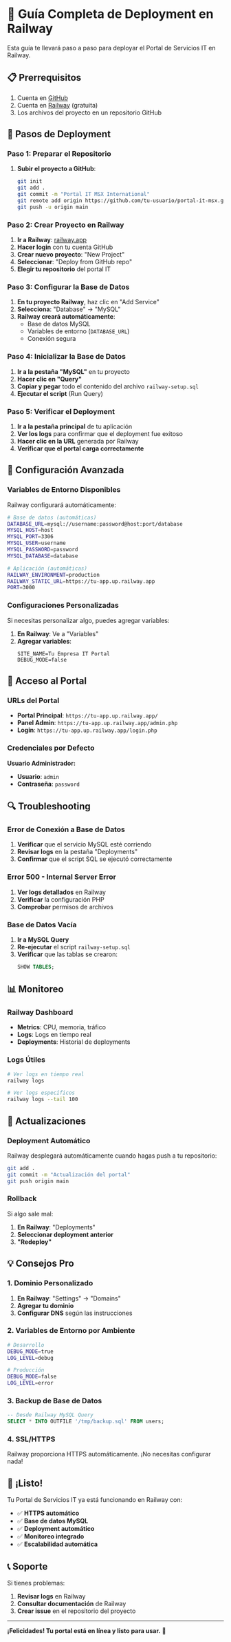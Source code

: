 # 🚄 Guía Completa de Deployment en Railway

Esta guía te llevará paso a paso para deployar el Portal de Servicios IT en Railway.

## 📋 Prerrequisitos

1. Cuenta en [GitHub](https://github.com)
2. Cuenta en [Railway](https://railway.app) (gratuita)
3. Los archivos del proyecto en un repositorio GitHub

## 🚀 Pasos de Deployment

### Paso 1: Preparar el Repositorio

1. **Subir el proyecto a GitHub**:
   ```bash
   git init
   git add .
   git commit -m "Portal IT MSX International"
   git remote add origin https://github.com/tu-usuario/portal-it-msx.git
   git push -u origin main
   ```

### Paso 2: Crear Proyecto en Railway

1. **Ir a Railway**: [railway.app](https://railway.app)
2. **Hacer login** con tu cuenta GitHub
3. **Crear nuevo proyecto**: "New Project"
4. **Seleccionar**: "Deploy from GitHub repo"
5. **Elegir tu repositorio** del portal IT

### Paso 3: Configurar la Base de Datos

1. **En tu proyecto Railway**, haz clic en "Add Service"
2. **Selecciona**: "Database" → "MySQL"
3. **Railway creará automáticamente**:
   - Base de datos MySQL
   - Variables de entorno (`DATABASE_URL`)
   - Conexión segura

### Paso 4: Inicializar la Base de Datos

1. **Ir a la pestaña "MySQL"** en tu proyecto
2. **Hacer clic en "Query"**
3. **Copiar y pegar** todo el contenido del archivo `railway-setup.sql`
4. **Ejecutar el script** (Run Query)

### Paso 5: Verificar el Deployment

1. **Ir a la pestaña principal** de tu aplicación
2. **Ver los logs** para confirmar que el deployment fue exitoso
3. **Hacer clic en la URL** generada por Railway
4. **Verificar que el portal carga correctamente**

## 🔧 Configuración Avanzada

### Variables de Entorno Disponibles

Railway configurará automáticamente:

```bash
# Base de datos (automáticas)
DATABASE_URL=mysql://username:password@host:port/database
MYSQL_HOST=host
MYSQL_PORT=3306
MYSQL_USER=username
MYSQL_PASSWORD=password
MYSQL_DATABASE=database

# Aplicación (automáticas)
RAILWAY_ENVIRONMENT=production
RAILWAY_STATIC_URL=https://tu-app.up.railway.app
PORT=3000
```

### Configuraciones Personalizadas

Si necesitas personalizar algo, puedes agregar variables:

1. **En Railway**: Ve a "Variables"
2. **Agregar variables**:
   ```
   SITE_NAME=Tu Empresa IT Portal
   DEBUG_MODE=false
   ```

## 🎯 Acceso al Portal

### URLs del Portal

- **Portal Principal**: `https://tu-app.up.railway.app/`
- **Panel Admin**: `https://tu-app.up.railway.app/admin.php`
- **Login**: `https://tu-app.up.railway.app/login.php`

### Credenciales por Defecto

**Usuario Administrador:**
- **Usuario**: `admin`
- **Contraseña**: `password`

## 🔍 Troubleshooting

### Error de Conexión a Base de Datos

1. **Verificar** que el servicio MySQL esté corriendo
2. **Revisar logs** en la pestaña "Deployments"
3. **Confirmar** que el script SQL se ejecutó correctamente

### Error 500 - Internal Server Error

1. **Ver logs detallados** en Railway
2. **Verificar** la configuración PHP
3. **Comprobar** permisos de archivos

### Base de Datos Vacía

1. **Ir a MySQL Query**
2. **Re-ejecutar** el script `railway-setup.sql`
3. **Verificar** que las tablas se crearon:
   ```sql
   SHOW TABLES;
   ```

## 📊 Monitoreo

### Railway Dashboard

- **Metrics**: CPU, memoria, tráfico
- **Logs**: Logs en tiempo real
- **Deployments**: Historial de deployments

### Logs Útiles

```bash
# Ver logs en tiempo real
railway logs

# Ver logs específicos
railway logs --tail 100
```

## 🔄 Actualizaciones

### Deployment Automático

Railway desplegará automáticamente cuando hagas push a tu repositorio:

```bash
git add .
git commit -m "Actualización del portal"
git push origin main
```

### Rollback

Si algo sale mal:

1. **En Railway**: "Deployments"
2. **Seleccionar deployment anterior**
3. **"Redeploy"**

## 💡 Consejos Pro

### 1. Dominio Personalizado

1. **En Railway**: "Settings" → "Domains"
2. **Agregar tu dominio**
3. **Configurar DNS** según las instrucciones

### 2. Variables de Entorno por Ambiente

```bash
# Desarrollo
DEBUG_MODE=true
LOG_LEVEL=debug

# Producción
DEBUG_MODE=false
LOG_LEVEL=error
```

### 3. Backup de Base de Datos

```sql
-- Desde Railway MySQL Query
SELECT * INTO OUTFILE '/tmp/backup.sql' FROM users;
```

### 4. SSL/HTTPS

Railway proporciona HTTPS automáticamente. ¡No necesitas configurar nada!

## 🎉 ¡Listo!

Tu Portal de Servicios IT ya está funcionando en Railway con:

- ✅ **HTTPS automático**
- ✅ **Base de datos MySQL**
- ✅ **Deployment automático**
- ✅ **Monitoreo integrado**
- ✅ **Escalabilidad automática**

## 📞 Soporte

Si tienes problemas:

1. **Revisar logs** en Railway
2. **Consultar documentación** de Railway
3. **Crear issue** en el repositorio del proyecto

---

**¡Felicidades! Tu portal está en línea y listo para usar.** 🎊 